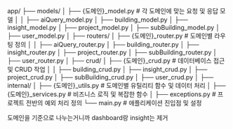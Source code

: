 app/
├── models/
│   ├── {도메인}_model.py  # 각 도메인에 맞는 요청 및 응답 모델
│
│   ├── aiQuery_model.py
│   ├── building_model.py
│   ├── insight_model.py
│   ├── project_model.py
│   ├── subBuilding_model.py
│   ├── user_model.py
│
├── routers/
│   ├── {도메인}_router.py  # 도메인별 라우팅 정의
│
│   ├── aiQuery_router.py
│   ├── building_router.py
│   ├── insight_router.py
│   ├── project_router.py
│   ├── subBuilding_router.py
│   ├── user_router.py
│
├── crud/
│   ├── {도메인}_crud.py  # 데이터베이스 접근 및 CRUD 작업
│
│   ├── building_crud.py
│   ├── insight_crud.py
│   ├── project_crud.py
│   ├── subBuilding_crud.py
│   ├── user_crud.py
│
├── internal/
│   ├── {도메인}_utils.py  # 도메인별 유틸리티 함수 및 데이터 처리
│   ├── {도메인}_services.py  # 비즈니스 로직 및 복잡한 함수
│
├── exceptions.py  # 프로젝트 전반의 예외 처리 정의
└── main.py  # 애플리케이션 진입점 및 설정


도메인을 기준으로 나누는거니까 dashboard랑 insight는 제거